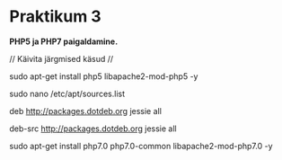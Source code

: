 <h1>Praktikum 3</h1>

<b>PHP5 ja PHP7 paigaldamine.</b>

//   Käivita järgmised käsud  //
	<p>sudo apt-get install php5 libapache2-mod-php5 -y</p>
	<p>sudo nano /etc/apt/sources.list</p>
	<p>deb http://packages.dotdeb.org jessie all</p>
	<p>deb-src http://packages.dotdeb.org jessie all</p>
	<p>sudo apt-get install php7.0 php7.0-common libapache2-mod-php7.0 -y</p>
